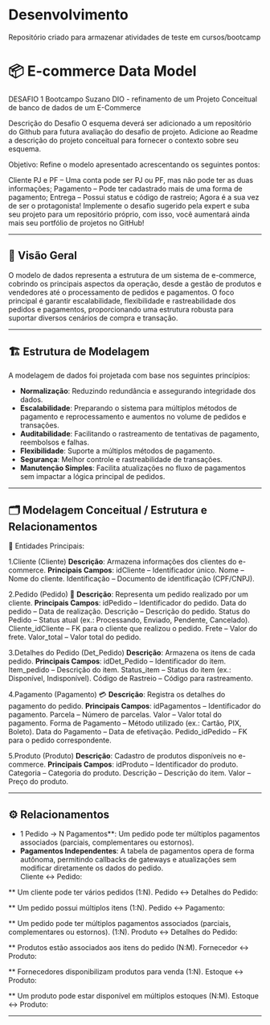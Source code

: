 # Desenvolvimento
Repositório criado para armazenar atividades de teste em cursos/bootcamp

# 📦 E-commerce Data Model
DESAFIO 1 Bootcampo Suzano DIO - refinamento de um Projeto Conceitual de banco de dados de um E-Commerce

Descrição do Desafio
O esquema deverá ser adicionado a um repositório do Github para futura avaliação do desafio de projeto. Adicione ao Readme a descrição do projeto conceitual para fornecer o contexto sobre seu esquema.

Objetivo:
Refine o modelo apresentado acrescentando os seguintes pontos:

Cliente PJ e PF – Uma conta pode ser PJ ou PF, mas não pode ter as duas informações;
Pagamento – Pode ter cadastrado mais de uma forma de pagamento;
Entrega – Possui status e código de rastreio;
Agora é a sua vez de ser o protagonista! Implemente o desafio sugerido pela expert e suba seu projeto para um repositório próprio, com isso, você aumentará ainda mais seu portfólio de projetos no GitHub!

---

## 📌 Visão Geral
O modelo de dados representa a estrutura de um sistema de e-commerce, cobrindo os principais aspectos da operação, desde a gestão de produtos e vendedores até o processamento de pedidos e pagamentos. O foco principal é garantir escalabilidade, flexibilidade e rastreabilidade dos pedidos e pagamentos, proporcionando uma estrutura robusta para suportar diversos cenários de compra e transação.

---

## 🏗️ Estrutura de Modelagem

A modelagem de dados foi projetada com base nos seguintes princípios:  
- **Normalização**: Reduzindo redundância e assegurando integridade dos dados.  
- **Escalabilidade**: Preparando o sistema para múltiplos métodos de pagamento e reprocessamento e aumentos no volume de pedidos e transações.  
- **Auditabilidade**: Facilitando o rastreamento de tentativas de pagamento, reembolsos e falhas.
- **Flexibilidade**: Suporte a múltiplos métodos de pagamento.  
- **Segurança**: Melhor controle e rastreabilidade de transações.  
- **Manutenção Simples**: Facilita atualizações no fluxo de pagamentos sem impactar a lógica principal de pedidos.  

---

## 🗂️ Modelagem Conceitual / Estrutura e Relacionamentos
🔖 Entidades Principais:

1.Cliente (Cliente)
**Descrição**: Armazena informações dos clientes do e-commerce.
**Principais Campos**: 
idCliente – Identificador único.
Nome – Nome do cliente.
Identificação – Documento de identificação (CPF/CNPJ).

2.Pedido (Pedido) 🛒
**Descrição**: Representa um pedido realizado por um cliente.
**Principais Campos**: 
idPedido – Identificador do pedido.
Data do pedido – Data de realização.
Descrição – Descrição do pedido.
Status do Pedido – Status atual (ex.: Processando, Enviado, Pendente, Cancelado).
Cliente_idCliente – FK para o cliente que realizou o pedido.
Frete – Valor do frete.
Valor_total – Valor total do pedido.

3.Detalhes do Pedido (Det_Pedido)
**Descrição**: Armazena os itens de cada pedido.
**Principais Campos**: 
idDet_Pedido – Identificador do item.
Item_pedido – Descrição do item.
Status_item – Status do item (ex.: Disponível, Indisponível).
Código de Rastreio – Código para rastreamento.

4.Pagamento (Pagamento) 💳
**Descrição**: Registra os detalhes do pagamento do pedido.
**Principais Campos**: 
idPagamentos – Identificador do pagamento.
Parcela – Número de parcelas.
Valor – Valor total do pagamento.
Forma de Pagamento – Método utilizado (ex.: Cartão, PIX, Boleto).
Data do Pagamento – Data de efetivação.
Pedido_idPedido – FK para o pedido correspondente.

5.Produto (Produto)
**Descrição**: Cadastro de produtos disponíveis no e-commerce.
**Principais Campos**: 
idProduto – Identificador do produto.
Categoria – Categoria do produto.
Descrição – Descrição do item.
Valor – Preço do produto.

---

## ⚙️ Relacionamentos  
- 1 Pedido → N Pagamentos**: Um pedido pode ter múltiplos pagamentos associados (parciais, complementares ou estornos).  
- **Pagamentos Independentes**: A tabela de pagamentos opera de forma autônoma, permitindo callbacks de gateways e atualizações sem modificar diretamente os dados do pedido.  
Cliente ↔ Pedido:

** Um cliente pode ter vários pedidos (1:N).
Pedido ↔ Detalhes do Pedido:

** Um pedido possui múltiplos itens (1:N).
Pedido ↔ Pagamento:

** Um pedido pode ter múltiplos pagamentos associados (parciais, complementares ou estornos). (1:N).
Produto ↔ Detalhes do Pedido:

** Produtos estão associados aos itens do pedido (N:M).
Fornecedor ↔ Produto:

** Fornecedores disponibilizam produtos para venda (1:N).
Estoque ↔ Produto:

** Um produto pode estar disponível em múltiplos estoques (N:M).
Estoque ↔ Produto:

---
